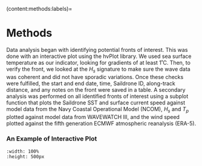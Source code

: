 (content:methods:labels)=
# Methods

Data analysis began with identifying potential fronts of interest. This was done with an interactive plot using the hvPlot library. We used sea surface temperature as our indicator, looking for gradients of at least 1˚C. Then, to verify the front, we looked at the $H_s$ signature to make sure the wave data was coherent and did not have sporadic variations. Once these checks were fulfilled, the start and end date, time, Saildrone ID, along-track distance, and any notes on the front were saved in a table. 
A secondary analysis was performed on all identified fronts of interest using a subplot function that plots the Saildrone SST and surface current speed against model data from the Navy Coastal Operational Model (NCOM), $H_s$ and $T_p$ plotted against model data from WAVEWATCH III, and the wind speed plotted against the fifth generation ECMWF atmospheric reanalysis (ERA-5).

### An Example of Interactive Plot
```{iframe} https://github.com/mines-oceanography/saildrone_synthesis/blob/main/figures/sd_1062_interactive_plot.html
:width: 100%
:height: 500px
